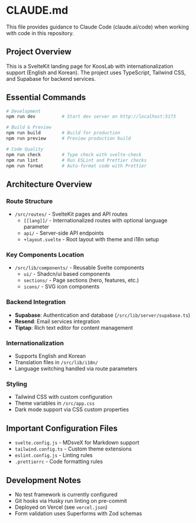 # CLAUDE.md

This file provides guidance to Claude Code (claude.ai/code) when working with code in this repository.

## Project Overview

This is a SvelteKit landing page for KoosLab with internationalization support (English and Korean). The project uses TypeScript, Tailwind CSS, and Supabase for backend services.

## Essential Commands

```bash
# Development
npm run dev          # Start dev server on http://localhost:5173

# Build & Preview
npm run build        # Build for production
npm run preview      # Preview production build

# Code Quality
npm run check        # Type check with svelte-check
npm run lint         # Run ESLint and Prettier checks
npm run format       # Auto-format code with Prettier
```

## Architecture Overview

### Route Structure

- `/src/routes/` - SvelteKit pages and API routes
  - `[[lang]]/` - Internationalized routes with optional language parameter
  - `api/` - Server-side API endpoints
  - `+layout.svelte` - Root layout with theme and i18n setup

### Key Components Location

- `/src/lib/components/` - Reusable Svelte components
  - `ui/` - Shadcn/ui based components
  - `sections/` - Page sections (hero, features, etc.)
  - `icons/` - SVG icon components

### Backend Integration

- **Supabase**: Authentication and database (`/src/lib/server/supabase.ts`)
- **Resend**: Email services integration
- **Tiptap**: Rich text editor for content management

### Internationalization

- Supports English and Korean
- Translation files in `/src/lib/i18n/`
- Language switching handled via route parameters

### Styling

- Tailwind CSS with custom configuration
- Theme variables in `/src/app.css`
- Dark mode support via CSS custom properties

## Important Configuration Files

- `svelte.config.js` - MDsveX for Markdown support
- `tailwind.config.ts` - Custom theme extensions
- `eslint.config.js` - Linting rules
- `.prettierrc` - Code formatting rules

## Development Notes

- No test framework is currently configured
- Git hooks via Husky run linting on pre-commit
- Deployed on Vercel (see `vercel.json`)
- Form validation uses Superforms with Zod schemas
